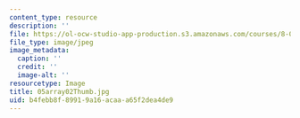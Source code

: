 ```yaml
---
content_type: resource
description: ''
file: https://ol-ocw-studio-app-production.s3.amazonaws.com/courses/8-02t-electricity-and-magnetism-spring-2005/b4febb8f89919a16acaaa65f2dea4de9_05array02Thumb.jpg
file_type: image/jpeg
image_metadata:
  caption: ''
  credit: ''
  image-alt: ''
resourcetype: Image
title: 05array02Thumb.jpg
uid: b4febb8f-8991-9a16-acaa-a65f2dea4de9
---
```

